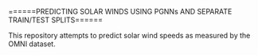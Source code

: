 

======PREDICTING SOLAR WINDS USING PGNNs AND SEPARATE TRAIN/TEST SPLITS======

This repository attempts to predict solar wind speeds as measured by the OMNI dataset. 

